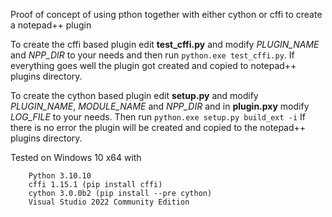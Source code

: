 
Proof of concept of using pthon together with either
cython or cffi to create a notepad++ plugin

To create the cffi based plugin edit __test_cffi.py__ and modify _PLUGIN_NAME_ and _NPP_DIR_ to your needs
and then run `python.exe test_cffi.py`.
If everything goes well the plugin got created and copied to notepad++ plugins directory.

To create the cython based plugin edit __setup.py__ and modify _PLUGIN_NAME_, _MODULE_NAME_ and _NPP_DIR_
and in __plugin.pxy__ modify _LOG_FILE_ to your needs.
Then run `python.exe setup.py build_ext -i`
If there is no error the plugin will be created and copied to the notepad++ plugins directory.

Tested on Windows 10 x64 with
~~~
    Python 3.10.10
    cffi 1.15.1 (pip install cffi)
    cython 3.0.0b2 (pip install --pre cython)
    Visual Studio 2022 Community Edition
~~~
